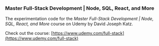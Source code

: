 ### Master Full-Stack Development | Node, SQL, React, and More

The experimentation code for the *Master Full-Stack Development | Node, SQL, React, and More* course on Udemy by David Joseph Katz.

Check out the course: [https://www.udemy.com/full-stack](https://www.udemy.com/full-stack)

